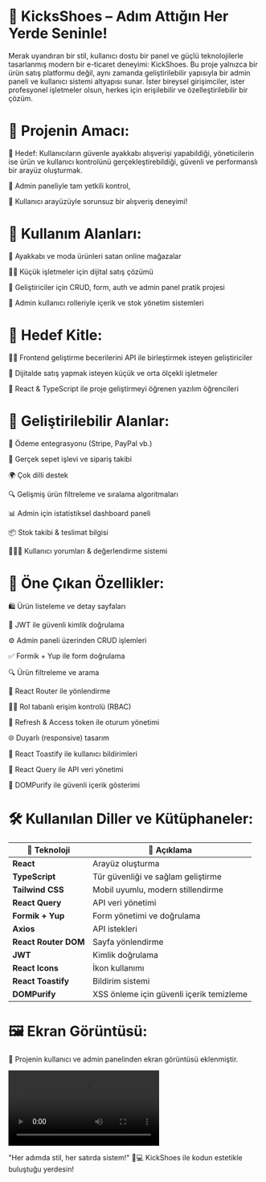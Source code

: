 # 👟 KicksShoes – Adım Attığın Her Yerde Seninle!
Merak uyandıran bir stil, kullanıcı dostu bir panel ve güçlü teknolojilerle tasarlanmış modern bir e-ticaret deneyimi: KickShoes.
Bu proje yalnızca bir ürün satış platformu değil, aynı zamanda geliştirilebilir yapısıyla bir admin paneli ve kullanıcı sistemi altyapısı sunar. İster bireysel girişimciler, ister profesyonel işletmeler olsun, herkes için erişilebilir ve özelleştirilebilir bir çözüm.

# 🎯 Projenin Amacı:
🎯 Hedef: Kullanıcıların güvenle ayakkabı alışverişi yapabildiği, yöneticilerin ise ürün ve kullanıcı kontrolünü gerçekleştirebildiği, güvenli ve performanslı bir arayüz oluşturmak.

💼 Admin paneliyle tam yetkili kontrol,

🛒 Kullanıcı arayüzüyle sorunsuz bir alışveriş deneyimi!

# 🧩 Kullanım Alanları:
👟 Ayakkabı ve moda ürünleri satan online mağazalar

🧑‍💼 Küçük işletmeler için dijital satış çözümü

🧪 Geliştiriciler için CRUD, form, auth ve admin panel pratik projesi

💼 Admin kullanıcı rolleriyle içerik ve stok yönetim sistemleri

# 🎯 Hedef Kitle:
👩‍💻 Frontend geliştirme becerilerini API ile birleştirmek isteyen geliştiriciler

🏪 Dijitalde satış yapmak isteyen küçük ve orta ölçekli işletmeler

🧠 React & TypeScript ile proje geliştirmeyi öğrenen yazılım öğrencileri

# 🔧 Geliştirilebilir Alanlar:
🏦 Ödeme entegrasyonu (Stripe, PayPal vb.)

🛒 Gerçek sepet işlevi ve sipariş takibi

🌍 Çok dilli destek

🔍 Gelişmiş ürün filtreleme ve sıralama algoritmaları

📊 Admin için istatistiksel dashboard paneli

📦 Stok takibi & teslimat bilgisi

🧑‍🤝‍🧑 Kullanıcı yorumları & değerlendirme sistemi

# 🚀 Öne Çıkan Özellikler:
🛍️ Ürün listeleme ve detay sayfaları

🔐 JWT ile güvenli kimlik doğrulama

⚙️ Admin paneli üzerinden CRUD işlemleri

✅ Formik + Yup ile form doğrulama

🔍 Ürün filtreleme ve arama

🧭 React Router ile yönlendirme

🧑‍💼 Rol tabanlı erişim kontrolü (RBAC)

🔄 Refresh & Access token ile oturum yönetimi

🌐 Duyarlı (responsive) tasarım

📣 React Toastify ile kullanıcı bildirimleri

🔎 React Query ile API veri yönetimi

🧼 DOMPurify ile güvenli içerik gösterimi

# 🛠️ Kullanılan Diller ve Kütüphaneler:

| 🚀 Teknoloji         | 📌 Açıklama                              |
|----------------------|------------------------------------------|
| **React**            | Arayüz oluşturma                         |
| **TypeScript**       | Tür güvenliği ve sağlam geliştirme       |
| **Tailwind CSS**     | Mobil uyumlu, modern stillendirme        |
| **React Query**      | API veri yönetimi                        |
| **Formik + Yup**     | Form yönetimi ve doğrulama               |
| **Axios**            | API istekleri                            |
| **React Router DOM** | Sayfa yönlendirme                        |
| **JWT**              | Kimlik doğrulama                         |
| **React Icons**      | İkon kullanımı                           |
| **React Toastify**   | Bildirim sistemi                         |
| **DOMPurify**        | XSS önleme için güvenli içerik temizleme |


# 🖼️ Ekran Görüntüsü:
📸 Projenin kullanıcı ve admin panelinden ekran görüntüsü eklenmiştir.

![KickShoes Screenshot](./public/KicksShoes_project.mp4)





"Her adımda stil, her satırda sistem!" 👟💻
KickShoes ile kodun estetikle buluştuğu yerdesin!

